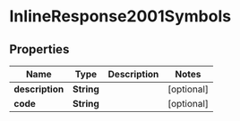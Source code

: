

# InlineResponse2001Symbols


## Properties

Name | Type | Description | Notes
------------ | ------------- | ------------- | -------------
**description** | **String** |  |  [optional]
**code** | **String** |  |  [optional]



